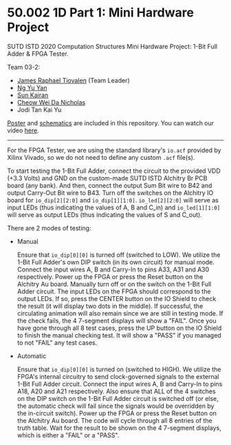 # 50.002 1D Part 1: Mini Hardware Project

SUTD ISTD 2020 Computation Structures Mini Hardware Project: 1-Bit Full Adder & FPGA Tester.

Team 03-2:

- [James Raphael Tiovalen](https://github.com/jamestiotio) (Team Leader)
- [Ng Yu Yan](https://github.com/ngyy3487)
- [Sun Kairan](https://github.com/kairanskrr)
- [Cheow Wei Da Nicholas](https://github.com/nicholascwd)
- Jodi Tan Kai Yu

[Poster](poster.pdf) and [schematics](schematics/schematics.png) are included in this repository. You can watch our video [here](https://youtu.be/cUwy_Xbg1K8).

---

For the FPGA Tester, we are using the standard library's `io.acf` provided by Xilinx Vivado, so we do not need to define any custom `.acf` file(s).

To start testing the 1-Bit Full Adder, connect the circuit to the provided VDD (+3.3 Volts) and GND on the custom-made SUTD ISTD Alchitry Br PCB board (any bank). And then, connect the output Sum Bit wire to B42 and output Carry-Out Bit wire to B43. Turn off the switches on the Alchitry IO board for `io_dip[2][2:0]` and `io_dip[1][1:0]`. `io_led[2][2:0]` will serve as input LEDs (thus indicating the values of A, B and C_in) and `io_led[1][1:0]` will serve as output LEDs (thus indicating the values of S and C_out).

There are 2 modes of testing:

- Manual

  Ensure that `io_dip[0][0]` is turned off (switched to LOW). We utilize the 1-Bit Full Adder's own DIP switch (in its own circuit) for manual mode. Connect the input wires A, B and Carry-In to pins A33, A31 and A30 respectively. Power up the FPGA or press the Reset button on the Alchitry Au board. Manually turn off or on the switch on the 1-Bit Full Adder circuit. The input LEDs on the FPGA should correspond to the output LEDs. If so, press the CENTER button on the IO Shield to check the result (it will display two dots  in the middle). If successful, the circulating animation will also remain since we are still in testing mode. If the check fails, the 4 7-segment displays will show a "FAIL". Once you have gone through all 8 test cases, press the UP button on the IO Shield to finish the manual checking test. It will show a "PASS" if you managed to not "FAIL" any test cases.

- Automatic

  Ensure that `io_dip[0][0]` is turned on (switched to HIGH). We utilize the FPGA's internal circuitry to send clock-governed signals to the external 1-Bit Full Adder circuit. Connect the input wires A, B and Carry-In to pins A18, A20 and A21 respectively. Also ensure that ALL of the 4 switches on the DIP switch on the 1-Bit Full Adder circuit is switched off (or else, the automatic check will fail since the signals would be overridden by the in-circuit switch). Power up the FPGA or press the Reset button on the Alchitry Au board. The code will cycle through all 8 entries of the truth table. Wait for the result to be shown on the 4 7-segment displays, which is either a "FAIL" or a "PASS".